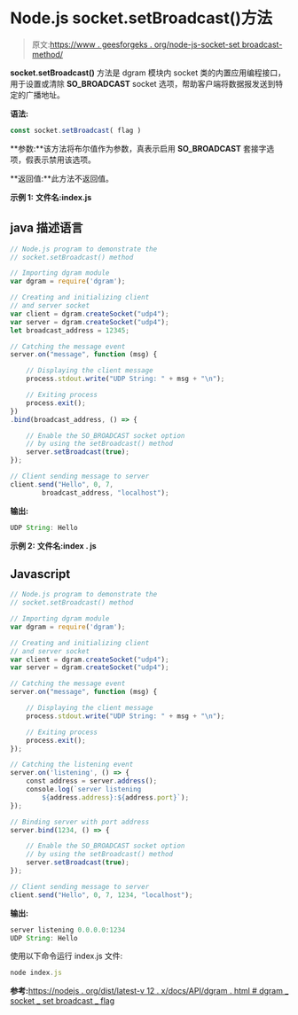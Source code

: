 # Node.js socket.setBroadcast()方法

> 原文:[https://www . geesforgeks . org/node-js-socket-set broadcast-method/](https://www.geeksforgeeks.org/node-js-socket-setbroadcast-method/)

**socket.setBroadcast()** 方法是 dgram 模块内 socket 类的内置应用编程接口，用于设置或清除 **SO_BROADCAST** socket 选项，帮助客户端将数据报发送到特定的广播地址。

**语法:**

```js
const socket.setBroadcast( flag )
```

**参数:**该方法将布尔值作为参数，真表示启用 **SO_BROADCAST** 套接字选项，假表示禁用该选项。

**返回值:**此方法不返回值。

**示例 1:** **文件名:index.js**

## java 描述语言

```js
// Node.js program to demonstrate the
// socket.setBroadcast() method

// Importing dgram module
var dgram = require('dgram');

// Creating and initializing client
// and server socket
var client = dgram.createSocket("udp4");
var server = dgram.createSocket("udp4");
let broadcast_address = 12345;

// Catching the message event
server.on("message", function (msg) {

    // Displaying the client message
    process.stdout.write("UDP String: " + msg + "\n");

    // Exiting process
    process.exit();
})
.bind(broadcast_address, () => {

    // Enable the SO_BROADCAST socket option 
    // by using the setBroadcast() method
    server.setBroadcast(true);
});

// Client sending message to server
client.send("Hello", 0, 7, 
        broadcast_address, "localhost");
```

**输出:**

```js
UDP String: Hello
```

**示例 2:** **文件名:index . js**

## Javascript

```js
// Node.js program to demonstrate the
// socket.setBroadcast() method

// Importing dgram module
var dgram = require('dgram');

// Creating and initializing client
// and server socket
var client = dgram.createSocket("udp4");
var server = dgram.createSocket("udp4");

// Catching the message event
server.on("message", function (msg) {

    // Displaying the client message
    process.stdout.write("UDP String: " + msg + "\n");

    // Exiting process
    process.exit();
});

// Catching the listening event
server.on('listening', () => {
    const address = server.address();
    console.log(`server listening 
        ${address.address}:${address.port}`);
});

// Binding server with port address
server.bind(1234, () => {

    // Enable the SO_BROADCAST socket option 
    // by using the setBroadcast() method
    server.setBroadcast(true);
});

// Client sending message to server
client.send("Hello", 0, 7, 1234, "localhost");
```

**输出:**

```js
server listening 0.0.0.0:1234
UDP String: Hello
```

使用以下命令运行 index.js 文件:

```js
node index.js
```

**参考:**[https://nodejs . org/dist/latest-v 12 . x/docs/API/dgram . html # dgram _ socket _ set broadcast _ flag](https://nodejs.org/dist/latest-v12.x/docs/api/dgram.html#dgram_socket_setbroadcast_flag)